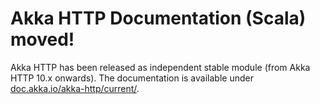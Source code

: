 # Akka HTTP Documentation (Scala) moved!

Akka HTTP has been released as independent stable module (from Akka HTTP 10.x onwards).
The documentation is available under [doc.akka.io/akka-http/current/](http://doc.akka.io/docs/akka-http/current/scala.html).
